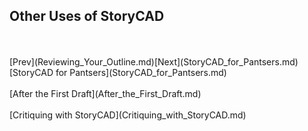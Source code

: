 ## Other Uses of StoryCAD ##
 <br/>
 <br/>
[Prev](Reviewing_Your_Outline.md)[Next](StoryCAD_for_Pantsers.md) <br/>
[StoryCAD for Pantsers](StoryCAD_for_Pantsers.md) <br/><br/>
[After the First Draft](After_the_First_Draft.md) <br/><br/>
[Critiquing with StoryCAD](Critiquing_with_StoryCAD.md) <br/><br/>
